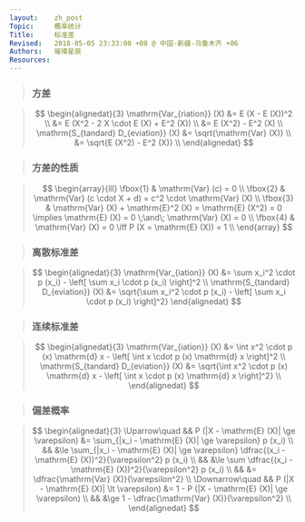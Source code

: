 ```yaml
---
layout:    zh_post
Topic:     概率统计
Title:     标准差
Revised:   2018-05-05 23:33:00 +08 @ 中国-新疆-乌鲁木齐 +06
Authors:   璀璨星辰
Resources:
---
```


> ### 方差

> $$
> \begin{alignedat}{3}
>             \mathrm{Var_{riation}} (X) &= E (X - E (X))^2 \\
>                                        &= E (X^2 - 2 X \cdot E (X) + E^2 (X)) \\
>                                        &= E (X^2) - E^2 (X) \\
>  \mathrm{S_{tandard} D_{eviation}} (X) &= \sqrt{\mathrm{Var} (X)} \\
>                                        &= \sqrt{E (X^2) - E^2 (X)} \\
> \end{alignedat}
> $$
>

> ### 方差的性质

> $$
> \begin{array}{lll}
> \fbox{1} & \mathrm{Var} (c) = 0 \\
> \fbox{2} & \mathrm{Var} (c \cdot X + d) = c^2 \cdot \mathrm{Var} (X) \\
> \fbox{3} & \mathrm{Var} (X) + \mathrm{E}^2 (X) = \mathrm{E} (X^2) = 0 \implies \mathrm{E} (X) = 0 \;\and\; \mathrm{Var} (X) = 0 \\
> \fbox{4} & \mathrm{Var} (X) = 0 \iff P (X = \mathrm{E} (X)) = 1  \\
> \end{array}
> $$
>

> ### 离散标准差

> $$
> \begin{alignedat}{3}
>             \mathrm{Var_{iation}} (X) &= \sum x_i^2 \cdot p (x_i) - \left[ \sum x_i \cdot p (x_i) \right]^2 \\
> \mathrm{S_{tandard} D_{eviation}} (X) &= \sqrt{\sum x_i^2 \cdot p (x_i) - \left[ \sum x_i \cdot p (x_i) \right]^2}
> \end{alignedat}
> $$
>

> ### 连续标准差

> $$
> \begin{alignedat}{3}
>             \mathrm{Var_{iation}} (X) &= \int x^2 \cdot p (x) \mathrm{d} x - \left[ \int x \cdot p (x) \mathrm{d} x \right]^2 \\
> \mathrm{S_{tandard} D_{eviation}} (X) &= \sqrt{\int x^2 \cdot p (x) \mathrm{d} x - \left[ \int x \cdot p (x) \mathrm{d} x \right]^2} \\
> \end{alignedat}
> $$
>

> ### 偏差概率

> $$
> \begin{alignedat}{3}
> \Uparrow\quad   && P (|X - \mathrm{E} (X)| \ge \varepsilon) &= \sum_{|x_i - \mathrm{E} (X)| \ge \varepsilon} p (x_i) \\
>                 &&                                          &\le \sum_{|x_i - \mathrm{E} (X)| \ge \varepsilon} \dfrac{(x_i - \mathrm{E} (X))^2}{\varepsilon^2} p (x_i) \\
>                 &&                                          &\le \sum \dfrac{(x_i - \mathrm{E} (X))^2}{\varepsilon^2} p (x_i) \\
>                 &&                                          &= \dfrac{\mathrm{Var} (X)}{\varepsilon^2} \\
> \Downarrow\quad && P (|X - \mathrm{E} (X)| \lt \varepsilon) &= 1 - P (|X - \mathrm{E} (X)| \ge \varepsilon) \\
>                 &&                                          &\ge 1 - \dfrac{\mathrm{Var} (X)}{\varepsilon^2} \\
> \end{alignedat}
> $$
>
